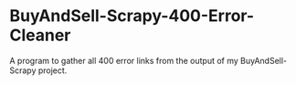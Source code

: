 # BuyAndSell-Scrapy-400-Error-Cleaner
A program to gather all 400 error links from the output of my BuyAndSell-Scrapy project.
